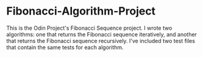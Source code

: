# Fibonacci-Algorithm-Project

This is the Odin Project's Fibonacci Sequence project. I wrote two algorithms: one that returns the Fibonacci sequence iteratively, and another that returns the Fibonacci sequence recursively. I've included two test files that contain the same tests for each algorithm.
